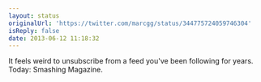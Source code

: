 ```yaml
---
layout: status
originalUrl: 'https://twitter.com/marcgg/status/344775724059746304'
isReply: false
date: 2013-06-12 11:18:32
---
```


It feels weird to unsubscribe from a feed you've been following for years. Today: Smashing Magazine.
